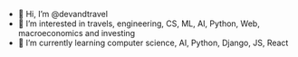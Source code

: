 - 👋 Hi, I’m @devandtravel
- 👀 I’m interested in travels, engineering, CS, ML, AI, Python, Web, macroeconomics and investing
- 🌱 I’m currently learning computer science, AI, Python, Django, JS, React

<!---
devandtravel/devandtravel is a ✨ special ✨ repository because its `README.md` (this file) appears on your GitHub profile.
You can click the Preview link to take a look at your changes.
--->
